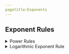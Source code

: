 ```yaml
---
pagetitle:Exponents
---
```


## Exponent Rules

<details>
<summary>Power Rules</summary>
<p>

### Power of a Product

#### Single Term in Parentheses

###### Rule

$$\left(a^m\right)^n=a^{m \cdot n}$$

> When raising an exponent to another exponent, such as $\left(a^m\right)^n=a^{m \cdot n}$, you *multiply* the exponents.

###### Examples

1. Given: $\left(x^2\right)^5$ apply the `power of a product rule` to simplify the expression.

    <details><summary>Show/Hide Solution</summary>
    <p>
        \begin{align*}
            \left(x^2\right)^5 &=& \\ 
            &= \left(x^{2 \cdot 5}\right)  \textrm{ You multiply the exponents.}\\ 
            &= x^{10} \textrm{ } \blacksquare
        \end{align*}
    </p>
    </details>

#### Multiple Terms in Parentheses    

###### Rule

$$(ab)^c=\left(a^c \cdot b^c\right)$$

> If there are multiple items inside the parentheses like $(ab)^c$ then you must distribute the outer exponent to *each term* such that $(ab)^c = (a^c \cdot b^c)$.

###### Examples

1. Given: $\left(2x^{3}\right)^2$ apply the `power rule of a product rule` to simplify the expression.

<details><summary>Show/Hide Solution</summary>
<p>
    
\begin{align*}
  \left(2x^3\right)^2 &=& \\ 
  &= \left(2^{1 \cdot 2}x^{3 \cdot 2}\right) \textrm{ Distribute multiply exponents.}\\ 
  &= 2^2x^6 \\
  &= 4x^6 \textrm{ } \blacksquare
\end{align*}
    
</p>
</details>

### Power of a Quotient

###### General Rule

$$\left(\frac{a}{b} \right )^m = \frac{a^m}{b^m}$$

> If you have a fraction raised to an exponent distribute multiply the outside exponent to the exponents of the numerator and denominator bases.

#### Fraction Terms Have No Exponents

###### Rule

$$\left(\frac{a}{b} \right )^m = \frac{a^m}{b^m}$$

#### Fraction Terms Have Exponents

###### Rule

$$\left(\frac{a^m}{b^n} \right )^p = \frac{a^{m \cdot p}}{b^{m \cdot p}}$$

###### Examples

1. Given $\left(\frac{2x^2y^5}{3z^7}\right)^2$ simplify the expression using the `Product of a Quotient Rule`.

    <details><summary>Show/Hide Solution</summary>
    <p>
       \begin{align*}
            \left(\frac{2x^2y^5}{3z^7}\right)^2 &=& \\
            &= \frac{2^{1 \cdot 2}x^{2 \cdot 2}y^{5 \cdot 2}}{3^{1 \cdot 2}z^{7 \cdot 2}} \\
            &= \frac{2^2x^4y^{10}}{3^2z^{14}} \\
            &= \frac{4x^4y{10}}{9z^{14}} \blacksquare
        \end{align*}
    </p>
    </details>

</p>
</details>

<details>
<summary>Logarithmic Exponent Rule</summary>
<p>

###### Rule

\begin{equation}
  \textrm{If } a^m = a^n \textrm{ then  } m=n.
\end{equation}

Here is a more thorough explanation:

\begin{align*}
    a^m &= a^n \\
    \ln{\left(a^m \right)} &= \ln{\left(a^n\right)} \\
    \ln{(a)} \cdot m &= \ln{(a)} \cdot n \\
    \frac{\ln{(a)}}{\ln{(a)}} \cdot m &= \frac{\ln{(a)}}{\ln{(a)}} \cdot n \\
    \therefore m &= n
\end{align*}

> If the bases are the same on both sides of the equals sign then the exponents are equal to each other.

###### Examples

1. For what value(s) of $x$ is the equation $4^{2x+7}=4^{19}$ `true`?

    <details><summary>Show/Hide Solution</summary>
    <p>
    
    \begin{align*}
        4^{2x+7} &= 4^{19} && \textrm{ Given} \\
        \ln(4^{2x+7}) &= \ln(4^{19}) && \textrm{ Take the Natural Logarithm of both sides.} \\
        (2x+7) \cdot \ln(4) &= (19) \cdot \ln(4) && \textrm{ The exponents are now brought down in front.} \\
        (2x+7) \cdot \frac{\ln(4)}{\ln(4)} &= (19) \cdot \frac{\ln(4)}{\ln(4)} && \textrm{ Divide both sides by }\ln(4)\textrm{.} \\
        2x + 7 &= 19 && \textrm{ Simplify and get ready to solve this simple equation.} \\
        2x + 7 - 7 &= 19 - 7 && \textrm{ Subtraction property of equality.} \\
        2x &= 12 && \textrm{ Simplify.} \\
        \frac{2x}{2} &= \frac{12}{2} && \textrm{ Divide both sides by the }x\textrm{ coefficient of }2\textrm{.} \\
        x &= 6 && \textrm{ Simplify.} \\
        \therefore 4^{2x+7} &= 4^{19} \textrm{ is true when } x \textrm{ = } 6\textrm{.}\blacksquare &&
\end{align*}
    
    </p>
    </details>

</details>
